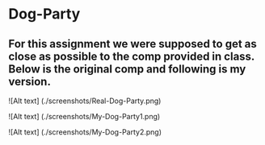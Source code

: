 # Dog-Party

## For this assignment we were supposed to get as close as possible to the comp provided in class. Below is the original comp and following is my version.

![Alt text] (./screenshots/Real-Dog-Party.png)

![Alt text] (./screenshots/My-Dog-Party1.png)

![Alt text] (./screenshots/My-Dog-Party2.png)
